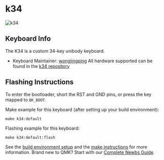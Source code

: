 # k34

![k34](https://i.imgur.com/tarkFIph.jpeg)

## Keyboard Info

The K34 is a custom 34-key unibody keyboard.

* Keyboard Maintainer: [wongjingping](https://github.com/wongjingping)
All hardware supported can be found in the [k34 repository](https://github.com/wongjingping/k34)

## Flashing Instructions

To enter the bootloader, short the RST and GND pins, or press the key mapped to `QK_BOOT`.

Make example for this keyboard (after setting up your build environment):

    make k34:default

Flashing example for this keyboard:

    make k34:default:flash

See the [build environment setup](https://docs.qmk.fm/#/getting_started_build_tools) and the [make instructions](https://docs.qmk.fm/#/getting_started_make_guide) for more information. Brand new to QMK? Start with our [Complete Newbs Guide](https://docs.qmk.fm/#/newbs).

